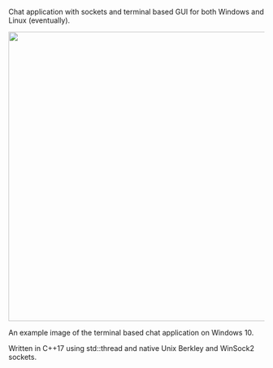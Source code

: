 Chat application with sockets and terminal based GUI for both Windows and Linux (eventually). 

<p align="center">
  <img src="https://github.com/user-attachments/assets/49c19a65-33cc-4ec3-945d-4b12fc76963d"/width=570>
</p>
An example image of the terminal based chat application on Windows 10.


Written in C++17 using std::thread and native Unix Berkley and WinSock2 sockets.
